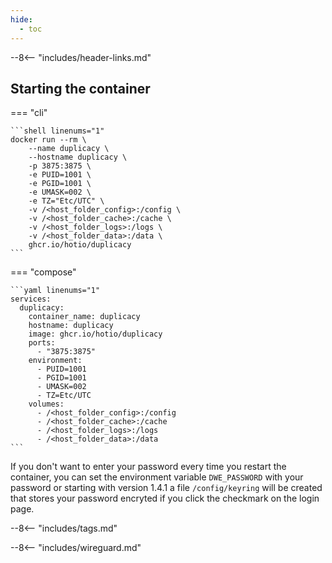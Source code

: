 ```yaml
---
hide:
  - toc
---
```


--8<-- "includes/header-links.md"

## Starting the container

=== "cli"

    ```shell linenums="1"
    docker run --rm \
        --name duplicacy \
        --hostname duplicacy \
        -p 3875:3875 \
        -e PUID=1001 \
        -e PGID=1001 \
        -e UMASK=002 \
        -e TZ="Etc/UTC" \
        -v /<host_folder_config>:/config \
        -v /<host_folder_cache>:/cache \
        -v /<host_folder_logs>:/logs \
        -v /<host_folder_data>:/data \
        ghcr.io/hotio/duplicacy
    ```

=== "compose"

    ```yaml linenums="1"
    services:
      duplicacy:
        container_name: duplicacy
        hostname: duplicacy
        image: ghcr.io/hotio/duplicacy
        ports:
          - "3875:3875"
        environment:
          - PUID=1001
          - PGID=1001
          - UMASK=002
          - TZ=Etc/UTC
        volumes:
          - /<host_folder_config>:/config
          - /<host_folder_cache>:/cache
          - /<host_folder_logs>:/logs
          - /<host_folder_data>:/data
    ```

If you don't want to enter your password every time you restart the container, you can set the environment variable `DWE_PASSWORD` with your password or starting with version 1.4.1 a file `/config/keyring` will be created that stores your password encryted if you click the checkmark on the login page.

--8<-- "includes/tags.md"

--8<-- "includes/wireguard.md"
